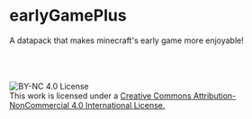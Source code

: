 # earlyGamePlus
A datapack that makes minecraft's early game more enjoyable!
<br>
<br>
<br>
<br>


![BY-NC 4.0 License](https://i.creativecommons.org/l/by-nc/4.0/88x31.png "BY-NC 4.0 License") <br>
This work is licensed under a [Creative Commons Attribution-NonCommercial 4.0 International License.](https://creativecommons.org/licenses/by-nc/4.0/legalcode)
